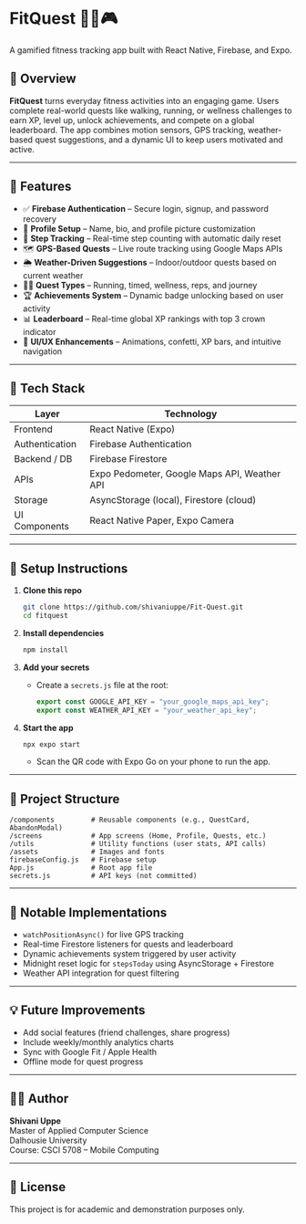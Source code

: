 # FitQuest 🏃‍♀️🎮  
A gamified fitness tracking app built with React Native, Firebase, and Expo.

## 📱 Overview

**FitQuest** turns everyday fitness activities into an engaging game. Users complete real-world quests like walking, running, or wellness challenges to earn XP, level up, unlock achievements, and compete on a global leaderboard. The app combines motion sensors, GPS tracking, weather-based quest suggestions, and a dynamic UI to keep users motivated and active.

---

## 🚀 Features

- ✅ **Firebase Authentication** – Secure login, signup, and password recovery
- 📸 **Profile Setup** – Name, bio, and profile picture customization
- 👟 **Step Tracking** – Real-time step counting with automatic daily reset
- 🗺️ **GPS-Based Quests** – Live route tracking using Google Maps APIs
- 🌦️ **Weather-Driven Suggestions** – Indoor/outdoor quests based on current weather
- 🧘‍♀️ **Quest Types** – Running, timed, wellness, reps, and journey
- 🏆 **Achievements System** – Dynamic badge unlocking based on user activity
- 📊 **Leaderboard** – Real-time global XP rankings with top 3 crown indicator
- 🎉 **UI/UX Enhancements** – Animations, confetti, XP bars, and intuitive navigation

---

## 🧰 Tech Stack

| Layer            | Technology                         |
|------------------|-------------------------------------|
| Frontend         | React Native (Expo)                |
| Authentication   | Firebase Authentication            |
| Backend / DB     | Firebase Firestore                 |
| APIs             | Expo Pedometer, Google Maps API, Weather API |
| Storage          | AsyncStorage (local), Firestore (cloud) |
| UI Components    | React Native Paper, Expo Camera    |

---

## 🔧 Setup Instructions

1. **Clone this repo**
   ```bash
   git clone https://github.com/shivaniuppe/Fit-Quest.git
   cd fitquest
   ```

2. **Install dependencies**
   ```bash
   npm install
   ```

3. **Add your secrets**
   - Create a `secrets.js` file at the root:
     ```js
     export const GOOGLE_API_KEY = "your_google_maps_api_key";
     export const WEATHER_API_KEY = "your_weather_api_key";
     ```

4. **Start the app**
   ```bash
   npx expo start
   ```
   - Scan the QR code with Expo Go on your phone to run the app.

---

## 📂 Project Structure

```
/components         # Reusable components (e.g., QuestCard, AbandonModal)
/screens            # App screens (Home, Profile, Quests, etc.)
/utils              # Utility functions (user stats, API calls)
/assets             # Images and fonts
firebaseConfig.js   # Firebase setup
App.js              # Root app file
secrets.js          # API keys (not committed)
```

---

## 🧪 Notable Implementations

- `watchPositionAsync()` for live GPS tracking
- Real-time Firestore listeners for quests and leaderboard
- Dynamic achievements system triggered by user activity
- Midnight reset logic for `stepsToday` using AsyncStorage + Firestore
- Weather API integration for quest filtering

---

## 💡 Future Improvements

- Add social features (friend challenges, share progress)
- Include weekly/monthly analytics charts
- Sync with Google Fit / Apple Health
- Offline mode for quest progress

---

## 🧑‍💻 Author

**Shivani Uppe**  
Master of Applied Computer Science  
Dalhousie University  
Course: CSCI 5708 – Mobile Computing

---

## 📜 License

This project is for academic and demonstration purposes only.
